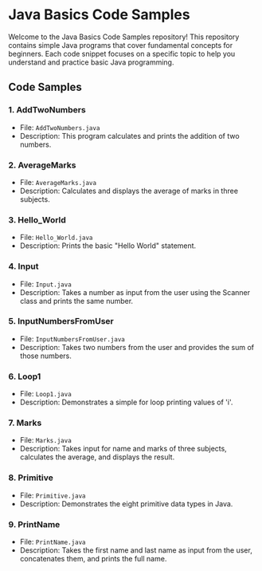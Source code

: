 # Java Basics Code Samples

Welcome to the Java Basics Code Samples repository! This repository contains simple Java programs that cover fundamental concepts for beginners. Each code snippet focuses on a specific topic to help you understand and practice basic Java programming.

## Code Samples

### 1. **AddTwoNumbers**
- File: `AddTwoNumbers.java`
- Description: This program calculates and prints the addition of two numbers.

### 2. **AverageMarks**
- File: `AverageMarks.java`
- Description: Calculates and displays the average of marks in three subjects.

### 3. **Hello_World**
- File: `Hello_World.java`
- Description: Prints the basic "Hello World" statement.

### 4. **Input**
- File: `Input.java`
- Description: Takes a number as input from the user using the Scanner class and prints the same number.

### 5. **InputNumbersFromUser**
- File: `InputNumbersFromUser.java`
- Description: Takes two numbers from the user and provides the sum of those numbers.

### 6. **Loop1**
- File: `Loop1.java`
- Description: Demonstrates a simple for loop printing values of 'i'.

### 7. **Marks**
- File: `Marks.java`
- Description: Takes input for name and marks of three subjects, calculates the average, and displays the result.

### 8. **Primitive**
- File: `Primitive.java`
- Description: Demonstrates the eight primitive data types in Java.

### 9. **PrintName**
- File: `PrintName.java`
- Description: Takes the first name and last name as input from the user, concatenates them, and prints the full name.

